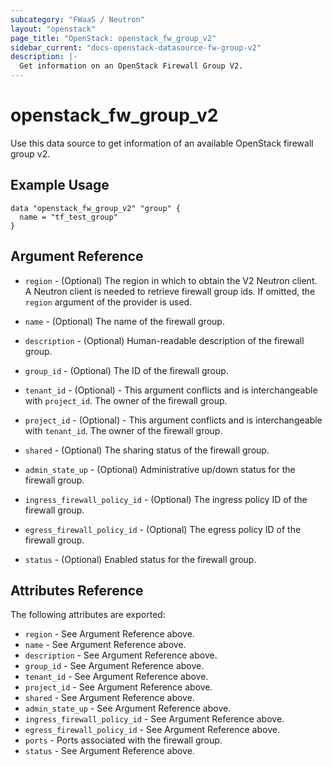 ```yaml
---
subcategory: "FWaaS / Neutron"
layout: "openstack"
page_title: "OpenStack: openstack_fw_group_v2"
sidebar_current: "docs-openstack-datasource-fw-group-v2"
description: |-
  Get information on an OpenStack Firewall Group V2.
---
```


# openstack\_fw\_group\_v2

Use this data source to get information of an available OpenStack firewall group v2.

## Example Usage

```hcl
data "openstack_fw_group_v2" "group" {
  name = "tf_test_group"
}
```

## Argument Reference

* `region` - (Optional) The region in which to obtain the V2 Neutron client.
    A Neutron client is needed to retrieve firewall group ids. If omitted, the
    `region` argument of the provider is used.

* `name` - (Optional) The name of the firewall group.

* `description` - (Optional) Human-readable description of the firewall group.

* `group_id` - (Optional) The ID of the firewall group.

* `tenant_id` - (Optional) - This argument conflicts and is interchangeable
    with `project_id`. The owner of the firewall group.

* `project_id` - (Optional) - This argument conflicts and is interchangeable
    with `tenant_id`. The owner of the firewall group.

* `shared` - (Optional) The sharing status of the firewall group.

* `admin_state_up` - (Optional) Administrative up/down status for the firewall group.

* `ingress_firewall_policy_id` - (Optional) The ingress policy ID of the firewall group.

* `egress_firewall_policy_id` - (Optional) The egress policy ID of the firewall group.

* `status` - (Optional) Enabled status for the firewall group.

## Attributes Reference

The following attributes are exported:

* `region` - See Argument Reference above.
* `name` - See Argument Reference above.
* `description` - See Argument Reference above.
* `group_id` - See Argument Reference above.
* `tenant_id` - See Argument Reference above.
* `project_id` - See Argument Reference above.
* `shared` - See Argument Reference above.
* `admin_state_up` - See Argument Reference above.
* `ingress_firewall_policy_id` - See Argument Reference above.
* `egress_firewall_policy_id` - See Argument Reference above.
* `ports` - Ports associated with the firewall group.
* `status` - See Argument Reference above.
